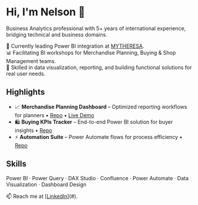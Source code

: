 # Hi, I'm Nelson 👋
Business Analytics professional with 5+ years of international experience, bridging technical and business domains.  

🚀 Currently leading Power BI integration at [MYTHERESA](https://www.mytheresa.com/).  
📊 Facilitating BI workshops for Merchandise Planning, Buying & Shop Management teams.  
🤝 Skilled in data visualization, reporting, and building functional solutions for real user needs.

## Highlights
- 📈 **Merchandise Planning Dashboard** – Optimized reporting workflows for planners • [Repo](#) • [Live Demo](#)
- 🛍️ **Buying KPIs Tracker** – End-to-end Power BI solution for buyer insights • [Repo](#)
- ⚡ **Automation Suite** – Power Automate flows for process efficiency • [Repo](#)

## Skills
Power BI · Power Query · DAX Studio · Confluence · Power Automate · Data Visualization · Dashboard Design  

📫 Reach me at [[LinkedIn](https://www.linkedin.com/in/nelsonbonilla26/)](#).
